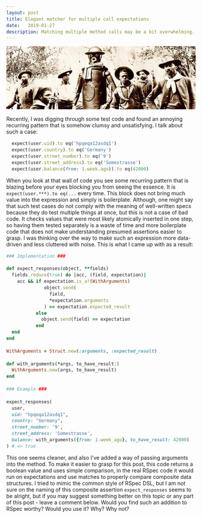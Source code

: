 ```yaml
---
layout: post
title: Elegant matcher for multiple call expectations
date:   2019-01-27
description: Matching multiple method calls may be a bit overwhelming. It would be great to have it covered elegantly.
---
```


![Boilerplate and his team](/assets/images/boilerplate.jpg)

Recently, I was digging through some test code and found an annoying recurring pattern that is somehow clumsy and unsatisfying. I talk about such a case:
```ruby
  expect(user.uid).to eq('hpqeqa12asdq1')
  expect(user.country).to eq('Germany')
  expect(user.street_number).to eq('9')
  expect(user.street_address).to eq('Somestrasse')
  expect(user.balance(from: 1.week.ago)).to eq(42000)
```
When you look at that wall of code you see some recurring pattern that is blazing before your eyes blocking you from seeing the essence. It is `expect(user.***).to eq(...` every time. This block does not bring much value into the expression and simply is boilerplate. Although, one might say that such test cases do not comply with the meaning of well-written specs because they do test multiple things at once, but this is not a case of bad code. It checks values that were most likely atomically inserted in one step, so having them tested separately is a waste of time and more boilerplate code that does not make understanding presumed assertions easier to grasp. I was thinking over the way to make such an expression more data-driven and less cluttered with noise. This is what I came up with as a result:
```ruby
### Implementation ###

def expect_responses(object, **fields)
  fields.reduce(true) do |acc, (field, expectation)|
    acc && if expectation.is_a?(WithArguments)
              object.send(
                field,
                *expectation.arguments
              ) == expectation.expected_result
           else
             object.send(field) == expectation
           end
  end
end

WithArguments = Struct.new(:arguments, :expected_result)

def with_arguments(*args, to_have_result:)
  WithArguments.new(args, to_have_result)
end

### Example ###

expect_responses(
  user,
  uid: "hpqeqa12asdq1",
  country: "Germany",
  street_number: '9',
  street_address: 'Somestrasse',
  balance: with_arguments({from: 1.week_ago}, to_have_result: 42000)
) # => true
```

This one seems cleaner, and also I've added a way of passing arguments into the method. To make it easier to grasp for this post, this code returns a boolean value and uses simple comparison, in the real RSpec code it would run on expectations and use matches to properly compare composite data structures. I tried to mimic the common style of RSpec DSL, but I am not sure on the naming of this composite assertion `expect_responses` seems to be alright, but if you may suggest something better on this topic or any part of this post - leave a comment below. Would you find such an addition to RSpec worthy? Would you use it? Why? Why not?

